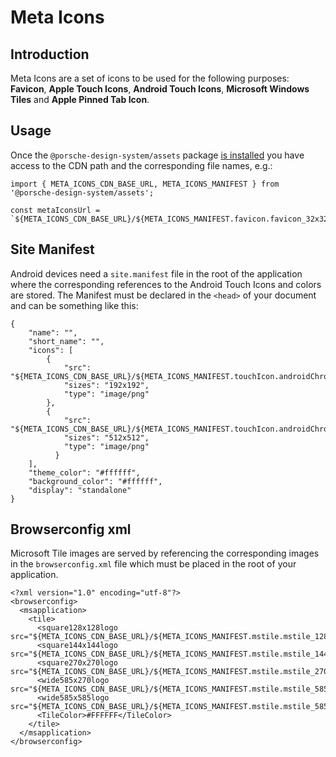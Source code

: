 # Meta Icons

## Introduction
Meta Icons are a set of icons to be used for the following purposes: **Favicon**, **Apple Touch Icons**, **Android Touch Icons**, **Microsoft Windows Tiles** and **Apple Pinned Tab Icon**.

## Usage
Once the `@porsche-design-system/assets` package [is installed](assets/introduction) you have access to the CDN path and the corresponding file names, e.g.:

```
import { META_ICONS_CDN_BASE_URL, META_ICONS_MANIFEST } from '@porsche-design-system/assets';

const metaIconsUrl = `${META_ICONS_CDN_BASE_URL}/${META_ICONS_MANIFEST.favicon.favicon_32x32}`;
```

## Site Manifest
Android devices need a `site.manifest` file in the root of the application where the corresponding references to the Android Touch Icons and colors are stored.
The Manifest must be declared in the `<head>` of your document and can be something like this:

```
{
    "name": "",
    "short_name": "",
    "icons": [
        {
            "src": "${META_ICONS_CDN_BASE_URL}/${META_ICONS_MANIFEST.touchIcon.androidChrome_192x192}",
            "sizes": "192x192",
            "type": "image/png"
        },
        {
            "src": "${META_ICONS_CDN_BASE_URL}/${META_ICONS_MANIFEST.touchIcon.androidChrome_512x512}",
            "sizes": "512x512",
            "type": "image/png"
          }
    ],
    "theme_color": "#ffffff",
    "background_color": "#ffffff",
    "display": "standalone"
}

```

## Browserconfig xml
Microsoft Tile images are served by referencing the corresponding images in the `browserconfig.xml` file which must be placed in the root of your application.

```
<?xml version="1.0" encoding="utf-8"?>
<browserconfig>
  <msapplication>
    <tile>
      <square128x128logo src="${META_ICONS_CDN_BASE_URL}/${META_ICONS_MANIFEST.mstile.mstile_128x128}"/>
      <square144x144logo src="${META_ICONS_CDN_BASE_URL}/${META_ICONS_MANIFEST.mstile.mstile_144x144}"/>
      <square270x270logo src="${META_ICONS_CDN_BASE_URL}/${META_ICONS_MANIFEST.mstile.mstile_270x270}"/>
      <wide585x270logo src="${META_ICONS_CDN_BASE_URL}/${META_ICONS_MANIFEST.mstile.mstile_585x270}"/>
      <wide585x585logo src="${META_ICONS_CDN_BASE_URL}/${META_ICONS_MANIFEST.mstile.mstile_585x585}"/>
      <TileColor>#FFFFFF</TileColor>
    </tile>
  </msapplication>
</browserconfig>
```

